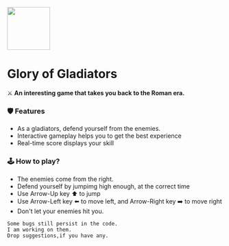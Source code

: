 <img src="https://img.icons8.com/bubbles/2x/armored-helmet--v2.png" width="100" height="100" margin="0">

# Glory of Gladiators 

⚔️ **An interesting game that takes you back to the Roman era.**

### 🛡️ Features 
- As a gladiators, defend yourself from the enemies.
- Interactive gameplay helps you to get the best experience
- Real-time score displays your skill

### 🕹️ How to play?  
- The enemies come from the right.
- Defend yourself by jumpimg high enough, at the correct time
- Use Arrow-Up key ⬆️ to jump
- Use Arrow-Left key ⬅️ to move left, and Arrow-Right key ➡️ to move right
- Don't let your enemies hit you.


```
Some bugs still persist in the code.
I am working on them.
Drop suggestions,if you have any.
```
